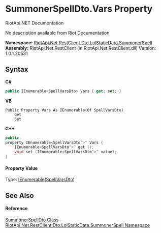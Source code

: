 # SummonerSpellDto.Vars Property 
RiotApi.NET Documentation 

No description available from Riot Documentation

**Namespace:**&nbsp;<a href="d837fae4-b669-1f83-f445-fd0fa2bae31c">RiotApi.Net.RestClient.Dto.LolStaticData.SummonerSpell</a><br />**Assembly:**&nbsp;RiotApi.Net.RestClient (in RiotApi.Net.RestClient.dll) Version: 1.0.1.20531

## Syntax

**C#**<br />
``` C#
public IEnumerable<SpellVarsDto> Vars { get; set; }
```

**VB**<br />
``` VB
Public Property Vars As IEnumerable(Of SpellVarsDto)
	Get
	Set
```

**C++**<br />
``` C++
public:
property IEnumerable<SpellVarsDto^>^ Vars {
	IEnumerable<SpellVarsDto^>^ get ();
	void set (IEnumerable<SpellVarsDto^>^ value);
}
```


#### Property Value
Type: <a href="http://msdn2.microsoft.com/en-us/library/9eekhta0" target="_blank">IEnumerable</a>(<a href="717a97f4-21f4-f454-f855-72951fc6035d">SpellVarsDto</a>)

## See Also


#### Reference
<a href="197d3258-bf62-7fb6-0b77-ad55804cc982">SummonerSpellDto Class</a><br /><a href="d837fae4-b669-1f83-f445-fd0fa2bae31c">RiotApi.Net.RestClient.Dto.LolStaticData.SummonerSpell Namespace</a><br />